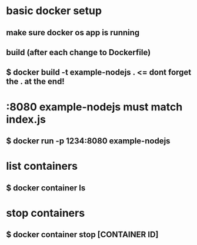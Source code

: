 # basic docker setup

## make sure docker os app is running

## build (after each change to Dockerfile)
## $ docker build -t example-nodejs .  <= dont forget the . at the end!

# :8080 example-nodejs must match index.js
## $ docker run -p 1234:8080 example-nodejs

# list containers
## $ docker container ls

# stop containers
## $ docker container stop [CONTAINER ID]
